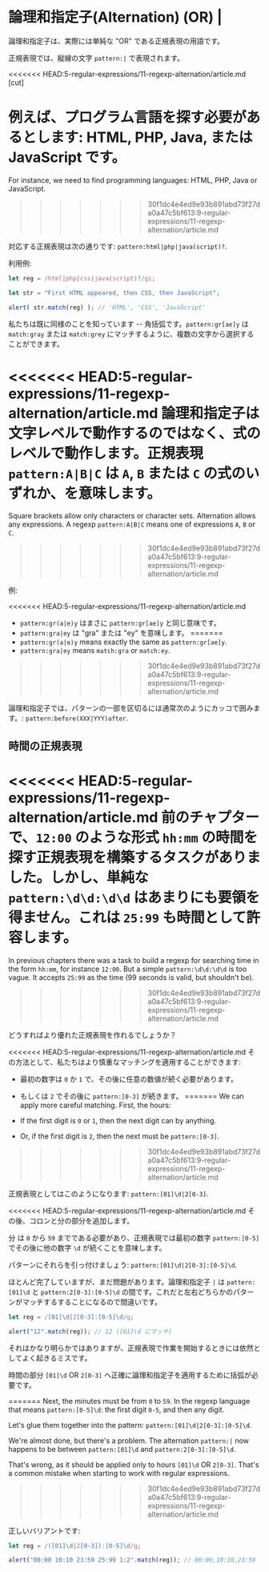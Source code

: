 # 論理和指定子(Alternation) (OR) |

論理和指定子は、実際には単純な "OR" である正規表現の用語です。

正規表現では、縦線の文字 `pattern:|` で表現されます。

<<<<<<< HEAD:5-regular-expressions/11-regexp-alternation/article.md
[cut]

例えば、プログラム言語を探す必要があるとします: HTML, PHP, Java, または JavaScript です。
=======
For instance, we need to find programming languages: HTML, PHP, Java or JavaScript.
>>>>>>> 30f1dc4e4ed9e93b891abd73f27da0a47c5bf613:9-regular-expressions/11-regexp-alternation/article.md

対応する正規表現は次の通りです: `pattern:html|php|java(script)?`.

利用例:

```js run
let reg = /html|php|css|java(script)?/gi;

let str = "First HTML appeared, then CSS, then JavaScript";

alert( str.match(reg) ); // 'HTML', 'CSS', 'JavaScript'
```

私たちは既に同様のことを知っています -- 角括弧です。`pattern:gr[ae]y` は `match:gray` または `match:grey` にマッチするように、複数の文字から選択することができます。

<<<<<<< HEAD:5-regular-expressions/11-regexp-alternation/article.md
論理和指定子は文字レベルで動作するのではなく、式のレベルで動作します。正規表現 `pattern:A|B|C` は `A`, `B` または `C` の式のいずれか、を意味します。 
=======
Square brackets allow only characters or character sets. Alternation allows any expressions. A regexp `pattern:A|B|C` means one of expressions `A`, `B` or `C`.
>>>>>>> 30f1dc4e4ed9e93b891abd73f27da0a47c5bf613:9-regular-expressions/11-regexp-alternation/article.md

例:

<<<<<<< HEAD:5-regular-expressions/11-regexp-alternation/article.md
- `pattern:gr(a|e)y` はまさに `pattern:gr[ae]y` と同じ意味です。
- `pattern:gra|ey` は "gra" または "ey" を意味します。
=======
- `pattern:gr(a|e)y` means exactly the same as `pattern:gr[ae]y`.
- `pattern:gra|ey` means `match:gra` or `match:ey`.
>>>>>>> 30f1dc4e4ed9e93b891abd73f27da0a47c5bf613:9-regular-expressions/11-regexp-alternation/article.md

論理和指定子では、パターンの一部を区切るには通常次のようにカッコで囲みます。: `pattern:before(XXX|YYY)after`.

## 時間の正規表現

<<<<<<< HEAD:5-regular-expressions/11-regexp-alternation/article.md
前のチャプターで、`12:00` のような形式 `hh:mm` の時間を探す正規表現を構築するタスクがありました。しかし、単純な `pattern:\d\d:\d\d` はあまりにも要領を得ません。これは `25:99` も時間として許容します。
=======
In previous chapters there was a task to build a regexp for searching time in the form `hh:mm`, for instance `12:00`. But a simple `pattern:\d\d:\d\d` is too vague. It accepts `25:99` as the time (99 seconds is valid, but shouldn't be).
>>>>>>> 30f1dc4e4ed9e93b891abd73f27da0a47c5bf613:9-regular-expressions/11-regexp-alternation/article.md

どうすればより優れた正規表現を作れるでしょうか？

<<<<<<< HEAD:5-regular-expressions/11-regexp-alternation/article.md
その方法として、私たちはより慎重なマッチングを適用することができます:

- 最初の数字は `0` か `1` で、その後に任意の数値が続く必要があります。
- もしくは `2` でその後に `pattern:[0-3]` が続きます。
=======
We can apply more careful matching. First, the hours:

- If the first digit is `0` or `1`, then the next digit can by anything.
- Or, if the first digit is `2`, then the next must be `pattern:[0-3]`.
>>>>>>> 30f1dc4e4ed9e93b891abd73f27da0a47c5bf613:9-regular-expressions/11-regexp-alternation/article.md

正規表現としてはこのようになります:  `pattern:[01]\d|2[0-3]`.

<<<<<<< HEAD:5-regular-expressions/11-regexp-alternation/article.md
その後、コロンと分の部分を追加します。

分 は `0` から `59` までである必要があり、正規表現では最初の数字 `pattern:[0-5]` でその後に他の数字 `\d` が続くことを意味します。

パターンにそれらを引っ付けましょう: `pattern:[01]\d|2[0-3]:[0-5]\d`.

ほとんど完了していますが、まだ問題があります。論理和指定子 `|` は `pattern:[01]\d` と `pattern:2[0-3]:[0-5]\d` の間です。これだと左右どちらかのパターンがマッチするすることになるので間違いです。

```js run
let reg = /[01]\d|2[0-3]:[0-5]\d/g;

alert("12".match(reg)); // 12 ([01]\d にマッチ)
```

それはかなり明らかではありますが、正規表現で作業を開始するときには依然としてよく起きるミスです。

時間の部分 `[01]\d` OR `2[0-3]` へ正確に論理和指定子を適用するために括弧が必要です。

=======
Next, the minutes must be from `0` to `59`. In the regexp language that means `pattern:[0-5]\d`: the first digit `0-5`, and then any digit.

Let's glue them together into the pattern: `pattern:[01]\d|2[0-3]:[0-5]\d`.

We're almost done, but there's a problem. The alternation `pattern:|` now happens to be between `pattern:[01]\d` and `pattern:2[0-3]:[0-5]\d`.

That's wrong, as it should be applied only to hours `[01]\d` OR `2[0-3]`. That's a common mistake when starting to work with regular expressions.
>>>>>>> 30f1dc4e4ed9e93b891abd73f27da0a47c5bf613:9-regular-expressions/11-regexp-alternation/article.md

正しいバリアントです:

```js run
let reg = /([01]\d|2[0-3]):[0-5]\d/g;

alert("00:00 10:10 23:59 25:99 1:2".match(reg)); // 00:00,10:10,23:59
```

